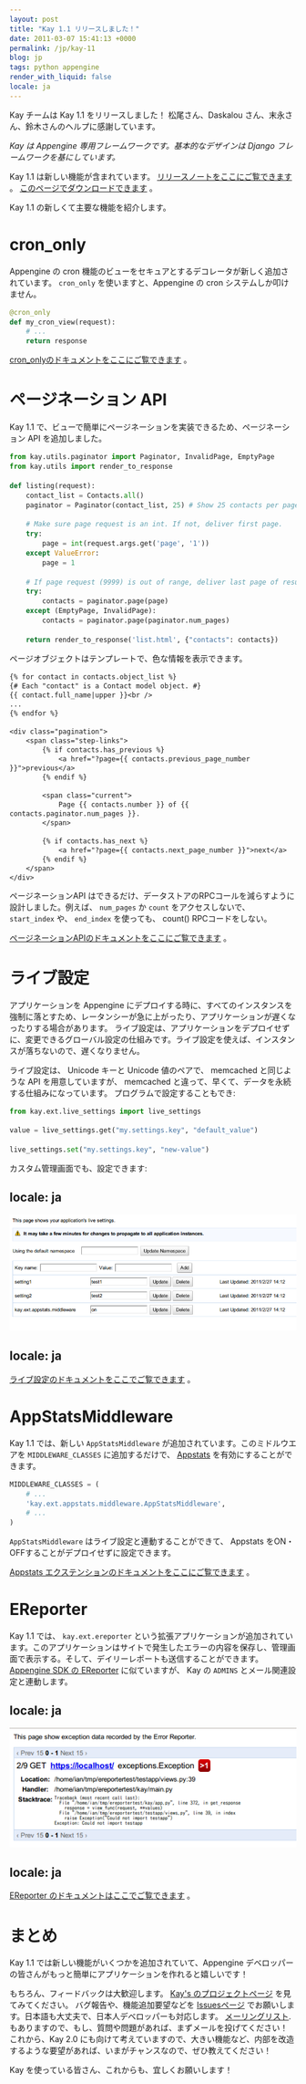 ```yaml
---
layout: post
title: "Kay 1.1 リリースしました！"
date: 2011-03-07 15:41:13 +0000
permalink: /jp/kay-11
blog: jp
tags: python appengine
render_with_liquid: false
locale: ja
---
```


Kay チームは Kay 1.1 をリリースしました！ 松尾さん、Daskalou さん、末永さん、鈴木さんのヘルプに感謝しています。

_Kay は Appengine 専用フレームワークです。基本的なデザインは Django フレームワークを基にしています。_

Kay 1.1 は新しい機能が含まれています。
[リリースノートをここにご覧できます](http://code.google.com/p/kay-framework/wiki/ReleaseNotes#Kay-1.1.0rc2_-_March_3rd_2011)
。
[このページでダウンロードできます](http://code.google.com/p/kay-framework/downloads/list)
。

Kay 1.1 の新しくて主要な機能を紹介します。

# cron_only

Appengine の cron 機能のビューをセキュアとするデコレータが新しく追加されています。 `cron_only`
を使いますと、Appengine の cron システムしか叩けません。

```python
@cron_only
def my_cron_view(request):
    # ...
    return response
```

[cron_onlyのドキュメントをここにご覧できます](http://kay-docs-jp.shehas.net/decorators.html#kay.utils.decorators.cron_only)
。

# ページネーション API

Kay 1.1 で、ビューで簡単にページネーションを実装できるため、ページネーション API を追加しました。

```python
from kay.utils.paginator import Paginator, InvalidPage, EmptyPage
from kay.utils import render_to_response

def listing(request):
    contact_list = Contacts.all()
    paginator = Paginator(contact_list, 25) # Show 25 contacts per page

    # Make sure page request is an int. If not, deliver first page.
    try:
        page = int(request.args.get('page', '1'))
    except ValueError:
        page = 1

    # If page request (9999) is out of range, deliver last page of results.
    try:
        contacts = paginator.page(page)
    except (EmptyPage, InvalidPage):
        contacts = paginator.page(paginator.num_pages)

    return render_to_response('list.html', {"contacts": contacts})
```

ページオブジェクトはテンプレートで、色な情報を表示できます。

```html+django
{% for contact in contacts.object_list %}
{# Each "contact" is a Contact model object. #}
{{ contact.full_name|upper }}<br />
...
{% endfor %}

<div class="pagination">
    <span class="step-links">
        {% if contacts.has_previous %}
            <a href="?page={{ contacts.previous_page_number }}">previous</a>
        {% endif %}

        <span class="current">
            Page {{ contacts.number }} of {{ contacts.paginator.num_pages }}.
        </span>

        {% if contacts.has_next %}
            <a href="?page={{ contacts.next_page_number }}">next</a>
        {% endif %}
    </span>
</div>
```

ページネーションAPI はできるだけ、データストアのRPCコールを減らすように設計しました。例えば、 `num_pages` か `count`
をアクセスしないで、 `start_index` や、 `end_index` を使っても、 count() RPCコードをしない。

[ページネーションAPIのドキュメントをここにご覧できます](http://kay-docs-jp.shehas.net/pagination.html)
。

# ライブ設定

アプリケーションを Appengine
にデプロイする時に、すべてのインスタンスを強制に落とすため、レータンシーが急に上がったり、アプリケーションが遅くなったりする場合があります。
ライブ設定は、アプリケーションをデプロイせずに、変更できるグローバル設定の仕組みです。ライブ設定を使えば、インスタンスが落ちないので、遅くなりません。

ライブ設定は、 Unicode キーと Unicode 値のペアで、 memcached と同じような API を用意していますが、
memcached と違って、早くて、データを永続する仕組みになっています。 プログラムで設定することもでき:

```python
from kay.ext.live_settings import live_settings

value = live_settings.get("my.settings.key", "default_value")

live_settings.set("my.settings.key", "new-value")
```

カスタム管理画面でも、設定できます:

locale: ja
---

![image](/assets/images/652/live_settings.png)

locale: ja
---

[ライブ設定のドキュメントをここでご覧できます](http://kay-docs-jp.shehas.net/extensions.html#module-kay.ext.live_settings)
。

# AppStatsMiddleware

Kay 1.1 では、新しい `AppStatsMiddleware` が追加されています。このミドルウエアを
`MIDDLEWARE_CLASSES` に追加するだけで、
[Appstats](http://code.google.com/intl/en/appengine/docs/python/tools/appstats.html)
を有効にすることができます。

```python
MIDDLEWARE_CLASSES = (
    # ...
    'kay.ext.appstats.middleware.AppStatsMiddleware',
    # ...
)
```

`AppStatsMiddleware` はライブ設定と連動することができて、 Appstats
をON・OFFすることがデプロイせずに設定できます。

[Appstats
エクステンションのドキュメントをここにご覧できます](http://kay-docs.shehas.net/extensions.html#module-kay.ext.appstats)
。

# EReporter

Kay 1.1 では、 `kay.ext.ereporter`
という拡張アプリケーションが追加されています。このアプリケーションはサイトで発生したエラーの内容を保存し、管理画面で表示する。そして、デイリーレポートも送信することができます。
[Appengine SDK の
EReporter](http://code.google.com/intl/en/appengine/articles/python/recording_exceptions_with_ereporter.html)
に似ていますが、 Kay の `ADMINS` とメール関連設定と連動します。

locale: ja
---

![image](/assets/images/652/ereporter.png)

locale: ja
---

[EReporter
のドキュメントはここでご覧できます](http://kay-docs-jp.shehas.net/extensions.html#module-kay.ext.ereporter)
。

# まとめ

Kay 1.1 では新しい機能がいくつかを追加されていて、Appengine
デベロッパーの皆さんがもっと簡単にアプリケーションを作れると嬉しいです！

もちろん、フィードバックは大歓迎します。 [Kay's
のプロジェクトページ](http://code.google.com/p/kay-framework/)
を見てみてください。 バグ報告や、機能追加要望などを
[Issuesページ](http://code.google.com/p/kay-framework/issues/list)
でお願いします。日本語も大丈夫で、日本人デベロッパーも対応します。
[メーリングリスト](https://groups.google.com/group/kay-users-jp).
もありますので、もし、質問や問題があれば、まずメールを投げてください！ これから、Kay 2.0
にも向けて考えていますので、大きい機能など、内部を改造するような要望があれば、いまがチャンスなので、ぜひ教えてください！

Kay を使っている皆さん、これからも、宜しくお願いします！
